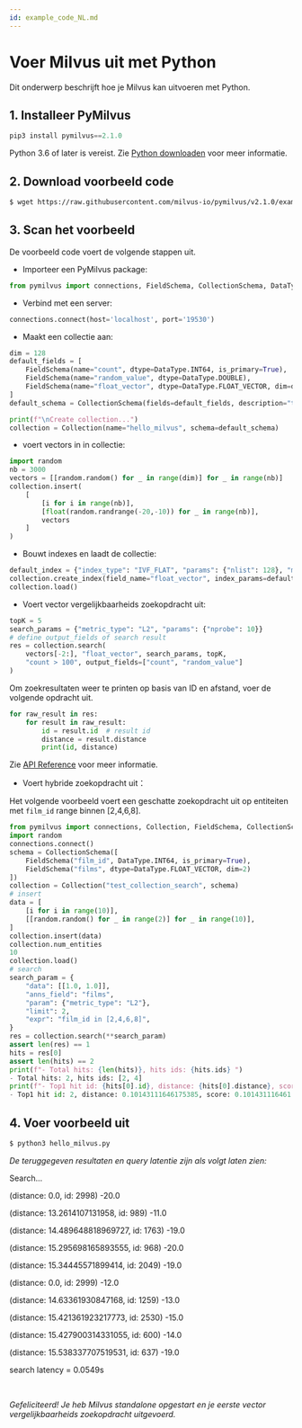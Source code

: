 ```yaml
---
id: example_code_NL.md
---
```


# Voer Milvus uit met Python

Dit onderwerp beschrijft hoe je Milvus kan uitvoeren met Python.

## 1. Installeer PyMilvus

```Python
pip3 install pymilvus==2.1.0
```
<div class="alert note">
Python 3.6 of later is vereist. Zie <a href="https://wiki.python.org/moin/BeginnersGuide/Download">Python downloaden</a> voor meer informatie.
</div>

## 2. Download voorbeeld code

```bash
$ wget https://raw.githubusercontent.com/milvus-io/pymilvus/v2.1.0/examples/hello_milvus.py
```

## 3. Scan het voorbeeld
De voorbeeld code voert de volgende stappen uit.

- Importeer een PyMilvus package:
```Python
from pymilvus import connections, FieldSchema, CollectionSchema, DataType, Collection
```

- Verbind met een server:
```Python
connections.connect(host='localhost', port='19530')
```

- Maakt een collectie aan:
```Python
dim = 128
default_fields = [
    FieldSchema(name="count", dtype=DataType.INT64, is_primary=True),
    FieldSchema(name="random_value", dtype=DataType.DOUBLE),
    FieldSchema(name="float_vector", dtype=DataType.FLOAT_VECTOR, dim=dim)
]
default_schema = CollectionSchema(fields=default_fields, description="test collection")

print(f"\nCreate collection...")
collection = Collection(name="hello_milvus", schema=default_schema)
```

- voert vectors in in collectie:
```Python
import random
nb = 3000
vectors = [[random.random() for _ in range(dim)] for _ in range(nb)]
collection.insert(
    [
        [i for i in range(nb)],
        [float(random.randrange(-20,-10)) for _ in range(nb)],
        vectors
    ]
)
```

- Bouwt indexes en laadt de collectie:
```Python
default_index = {"index_type": "IVF_FLAT", "params": {"nlist": 128}, "metric_type": "L2"}
collection.create_index(field_name="float_vector", index_params=default_index)
collection.load()
```

- Voert vector vergelijkbaarheids zoekopdracht uit:
```Python
topK = 5
search_params = {"metric_type": "L2", "params": {"nprobe": 10}}
# define output_fields of search result
res = collection.search(
    vectors[-2:], "float_vector", search_params, topK,
    "count > 100", output_fields=["count", "random_value"]
)
```
Om zoekresultaten weer te printen op basis van ID en afstand, voer de volgende opdracht uit.
```Python
for raw_result in res:
    for result in raw_result:
        id = result.id  # result id
        distance = result.distance
        print(id, distance)
```
Zie [API Reference](/api-reference/pymilvus/v2.1.0/results.html) voor meer informatie.

- Voert hybride zoekopdracht uit：
<div class="alert note">
    Het volgende voorbeeld voert een geschatte zoekopdracht uit op entiteiten met <code>film_id</code> range binnen [2,4,6,8].
    </div>

```Python
from pymilvus import connections, Collection, FieldSchema, CollectionSchema, DataType
import random
connections.connect()
schema = CollectionSchema([
    FieldSchema("film_id", DataType.INT64, is_primary=True),
    FieldSchema("films", dtype=DataType.FLOAT_VECTOR, dim=2)
])
collection = Collection("test_collection_search", schema)
# insert
data = [
    [i for i in range(10)],
    [[random.random() for _ in range(2)] for _ in range(10)],
]
collection.insert(data)
collection.num_entities
10
collection.load()
# search
search_param = {
    "data": [[1.0, 1.0]],
    "anns_field": "films",
    "param": {"metric_type": "L2"},
    "limit": 2,
    "expr": "film_id in [2,4,6,8]",
}
res = collection.search(**search_param)
assert len(res) == 1
hits = res[0]
assert len(hits) == 2
print(f"- Total hits: {len(hits)}, hits ids: {hits.ids} ")
- Total hits: 2, hits ids: [2, 4]
print(f"- Top1 hit id: {hits[0].id}, distance: {hits[0].distance}, score: {hits[0].score} ")
- Top1 hit id: 2, distance: 0.10143111646175385, score: 0.101431116461

```

## 4. Voer voorbeeld uit
```Python
$ python3 hello_milvus.py
```

*De teruggegeven resultaten en query latentie zijn als volgt laten zien:*

<div class='result-bock'>
<p>Search...</p>
<p>(distance: 0.0, id: 2998) -20.0</p>
<p>(distance: 13.2614107131958, id: 989) -11.0</p>
<p>(distance: 14.489648818969727, id: 1763) -19.0</p>
<p>(distance: 15.295698165893555, id: 968) -20.0</p>
<p>(distance: 15.34445571899414, id: 2049) -19.0</p>
<p>(distance: 0.0, id: 2999) -12.0</p>
<p>(distance: 14.63361930847168, id: 1259) -13.0</p>
<p>(distance: 15.421361923217773, id: 2530) -15.0</p>
<p>(distance: 15.427900314331055, id: 600) -14.0</p>
<p>(distance: 15.538337707519531, id: 637) -19.0</p>
<p>search latency = 0.0549s</p>
</div>


<br/>

*Gefeliciteerd! Je heb Milvus standalone opgestart en je eerste vector vergelijkbaarheids zoekopdracht uitgevoerd.*